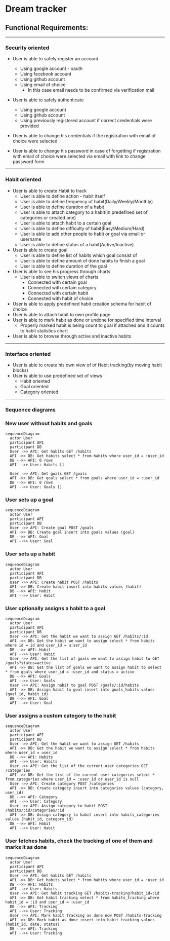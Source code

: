 # Dream tracker

## Functional Requirements:

___
### Security oriented
* User is able to safely register an account
  * Using google account - oauth 
  * Using facebook account
  * Using github account  
  * Using email of choice
    * In this case email needs to be confirmed via verification mail

* User is able to safely authenticate
  * Using google account
  * Using github account 
  * Using previously registered account if correct credentials were provided

* User is able to change his credentials if the registration with email of choice were selected
* User is able to change his password in case of forgetting if registration with email of choice were selected via email with link to change password form
___
### Habit oriented
* User is able to create Habit to track
    * User is able to define action - habit itself 
    * User is able to define frequency of habit(Daily/Weekly/Monthly)
    * User is able to define duration of a habit
    * User is able to attach category to a habit(in predefined set of categories or created one)
    * User is able to attach habit to a certain goal
    * User is able to define difficulty of habit(Easy/Medium/Hard)
    * User is able to add other people to habit or goal via email or username
    * User is able to define status of a habit(Active/Inactive)
* User is able to create goal
  * User is able to define list of habits which goal consist of 
  * User is able to define amount of done habits to finish a goal
  * User is able to define duration of the goal
* User is able to see his progress through charts 
  * User is able to switch views of charts
    * Connected with certain goal 
    * Connected with certain category
    * Connected with certain habit
    * Connected with habit of choice 
* User is able to apply predefined habit creation schema for habit of choice
* User is able to attach habit to own profile page
* User is able to mark habit as done or undone for specified time interval 
  * Properly marked habit is being count to goal if attached and it counts to habit statistics chart
* User is able to browse through active and inactive habits 
___
### Interface oriented 
* User is able to create his own view of of Habit tracking(by moving habit blocks)
* User is able to use predefined set of views
  * Habit oriented
  * Goal oriented
  * Category oriented
___

### Sequence diagrams

### New user without habits and goals
```mermaid
sequenceDiagram
  actor User
  participant API
  participant DB
  User ->> API: Get habits GET /habits
  API ->> DB: Get habits select * from habits where user_id = :user_id
  DB -->> API: 0 rows
  API -->> User: Habits []
  
  User ->> API: Get goals GET /goals
  API ->> DB: Get goals select * from goals where user_id = :user_id
  DB -->> API: 0 rows
  API -->> User: Goals []
```

### User sets up a goal
```mermaid
sequenceDiagram
  actor User
  participant API
  participant DB
  User ->> API: Create goal POST /goals
  API ->> DB: Create goal insert into goals values (goal)
  DB -->> API: Goal 
  API -->> User: Goal
```

### User sets up a habit
```mermaid
sequenceDiagram
  actor User
  participant API
  participant DB
  User ->> API: Create habit POST /habits
  API ->> DB: Create habit insert into habits values (habit)
  DB -->> API: Habit 
  API -->> User: Habit
```

### User optionally assigns a habit to a goal
```mermaid
sequenceDiagram
  actor User
  participant API
  participant DB
  User ->> API: Get the habit we want to assign GET /habits/:id
  API ->> DB: Get the habit we want to assign select * from habits where id = id and user_id = u:ser_id
  DB -->> API: Habit
  API -->> User: Habit
  User ->> API: Get the list of goals we want to assign habit to GET /goals?status=active
  API ->> DB: Get the list of goals we want to assign habit to select * from goals where user_id = :user_id and status = active
  DB -->> API: Goals
  API -->> User: Goals
  User ->> API: Assign habit to goal POST /goals/:id/habits 
  API ->> DB: Assign habit to goal insert into goals_habits values (goal_id, habit_id)
  DB -->> API: Goal
  API -->> User: Goal
```

### User assigns a custom category to the habit
```mermaid
sequenceDiagram
  actor User
  participant API
  participant DB
  User ->> API: Get the habit we want to assign GET /habits
  API ->> DB: Get the habit we want to assign select * from habits where user_id = user_id
  DB -->> API: Habits
  API -->> User: Habits
  User ->> API: Get the list of the current user categories GET /categories
  API ->> DB: Get the list of the current user categories select * from categories where user_id = :user_id or user_id is null
  User ->> API: Create category POST /categories
  API ->> DB: Create category insert into categories values (category, user_id)
  DB -->> API: Category
  API -->> User: Category
  User ->> API: Assign category to habit POST /habits/:id/categories/:id
  API ->> DB: Assign category to habit insert into habits_categories values (habit_id, category_id)
  DB -->> API: Habit
  API -->> User: Habit
```

### User fetches habits, check the tracking of one of them and marks it as done
```mermaid
sequenceDiagram
  actor User
  participant API
  participant DB
  User ->> API: Get habits GET /habits
  API ->> DB: Get habits select * from habits where user_id = :user_id
  DB -->> API: Habits
  API -->> User: Habits
  User ->> API: Get habit tracking GET /habits-tracking?habit_id=:id
  API ->> DB: Get habit tracking select * from habits_tracking where habit_id = :id and user_id = :user_id
  DB -->> API: Tracking
  API -->> User: Tracking
  User ->> API: Mark habit tracking as done now POST /habits-tracking
  API ->> DB: Mark habit as done insert into habit_tracking values (habit_id, date, status)
  DB -->> API: Tracking
  API -->> User: Tracking
```